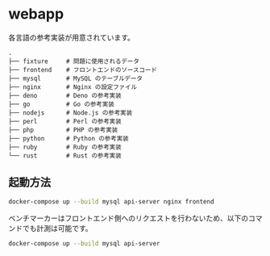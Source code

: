 # webapp

各言語の参考実装が用意されています。

```
.
├── fixture     # 問題に使用されるデータ
├── frontend    # フロントエンドのソースコード
├── mysql       # MySQL のテーブルデータ
├── nginx       # Nginx の設定ファイル
├── deno        # Deno の参考実装
├── go          # Go の参考実装
├── nodejs      # Node.js の参考実装
├── perl        # Perl の参考実装
├── php         # PHP の参考実装
├── python      # Python の参考実装
├── ruby        # Ruby の参考実装
└── rust        # Rust の参考実装
```

## 起動方法

```sh
docker-compose up --build mysql api-server nginx frontend
```

ベンチマーカーはフロントエンド側へのリクエストを行わないため、以下のコマンドでも計測は可能です。

```sh
docker-compose up --build mysql api-server
```

